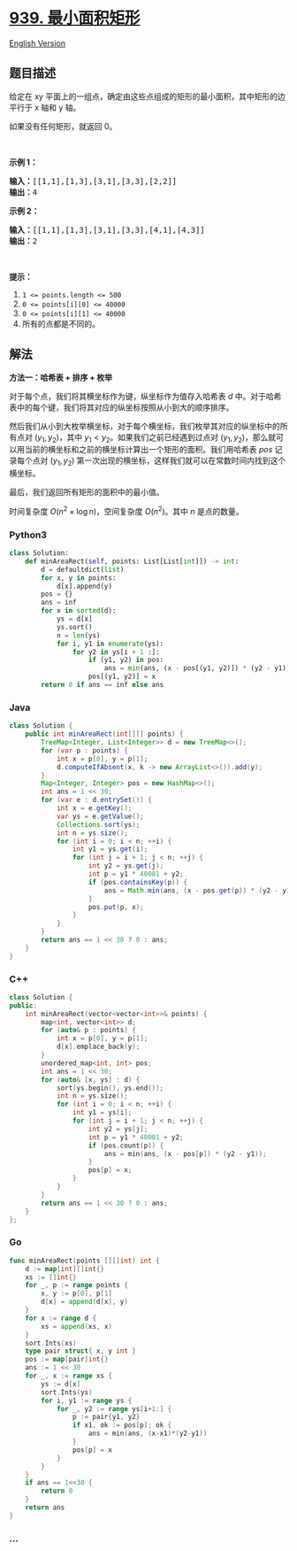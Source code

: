 # [939. 最小面积矩形](https://leetcode.cn/problems/minimum-area-rectangle)

[English Version](/solution/0900-0999/0939.Minimum%20Area%20Rectangle/README_EN.md)

## 题目描述

<!-- 这里写题目描述 -->

<p>给定在 xy 平面上的一组点，确定由这些点组成的矩形的最小面积，其中矩形的边平行于 x 轴和 y 轴。</p>

<p>如果没有任何矩形，就返回 0。</p>

<p>&nbsp;</p>

<p><strong>示例 1：</strong></p>

<pre><strong>输入：</strong>[[1,1],[1,3],[3,1],[3,3],[2,2]]
<strong>输出：</strong>4
</pre>

<p><strong>示例 2：</strong></p>

<pre><strong>输入：</strong>[[1,1],[1,3],[3,1],[3,3],[4,1],[4,3]]
<strong>输出：</strong>2
</pre>

<p>&nbsp;</p>

<p><strong>提示：</strong></p>

<ol>
	<li><code>1 &lt;= points.length &lt;= 500</code></li>
	<li><code>0 &lt;=&nbsp;points[i][0] &lt;=&nbsp;40000</code></li>
	<li><code>0 &lt;=&nbsp;points[i][1] &lt;=&nbsp;40000</code></li>
	<li>所有的点都是不同的。</li>
</ol>

## 解法

<!-- 这里可写通用的实现逻辑 -->

**方法一：哈希表 + 排序 + 枚举**

对于每个点，我们将其横坐标作为键，纵坐标作为值存入哈希表 $d$ 中。对于哈希表中的每个键，我们将其对应的纵坐标按照从小到大的顺序排序。

然后我们从小到大枚举横坐标，对于每个横坐标，我们枚举其对应的纵坐标中的所有点对 $(y_1, y_2)$，其中 $y_1 \lt y_2$。如果我们之前已经遇到过点对 $(y_1, y_2)$，那么就可以用当前的横坐标和之前的横坐标计算出一个矩形的面积。我们用哈希表 $pos$ 记录每个点对 $(y_1, y_2)$ 第一次出现的横坐标，这样我们就可以在常数时间内找到这个横坐标。

最后，我们返回所有矩形的面积中的最小值。

时间复杂度 $O(n^2 \times \log n)$，空间复杂度 $O(n^2)$。其中 $n$ 是点的数量。

<!-- tabs:start -->

### **Python3**

<!-- 这里可写当前语言的特殊实现逻辑 -->

```python
class Solution:
    def minAreaRect(self, points: List[List[int]]) -> int:
        d = defaultdict(list)
        for x, y in points:
            d[x].append(y)
        pos = {}
        ans = inf
        for x in sorted(d):
            ys = d[x]
            ys.sort()
            n = len(ys)
            for i, y1 in enumerate(ys):
                for y2 in ys[i + 1 :]:
                    if (y1, y2) in pos:
                        ans = min(ans, (x - pos[(y1, y2)]) * (y2 - y1))
                    pos[(y1, y2)] = x
        return 0 if ans == inf else ans
```

### **Java**

<!-- 这里可写当前语言的特殊实现逻辑 -->

```java
class Solution {
    public int minAreaRect(int[][] points) {
        TreeMap<Integer, List<Integer>> d = new TreeMap<>();
        for (var p : points) {
            int x = p[0], y = p[1];
            d.computeIfAbsent(x, k -> new ArrayList<>()).add(y);
        }
        Map<Integer, Integer> pos = new HashMap<>();
        int ans = 1 << 30;
        for (var e : d.entrySet()) {
            int x = e.getKey();
            var ys = e.getValue();
            Collections.sort(ys);
            int n = ys.size();
            for (int i = 0; i < n; ++i) {
                int y1 = ys.get(i);
                for (int j = i + 1; j < n; ++j) {
                    int y2 = ys.get(j);
                    int p = y1 * 40001 + y2;
                    if (pos.containsKey(p)) {
                        ans = Math.min(ans, (x - pos.get(p)) * (y2 - y1));
                    }
                    pos.put(p, x);
                }
            }
        }
        return ans == 1 << 30 ? 0 : ans;
    }
}
```

### **C++**

```cpp
class Solution {
public:
    int minAreaRect(vector<vector<int>>& points) {
        map<int, vector<int>> d;
        for (auto& p : points) {
            int x = p[0], y = p[1];
            d[x].emplace_back(y);
        }
        unordered_map<int, int> pos;
        int ans = 1 << 30;
        for (auto& [x, ys] : d) {
            sort(ys.begin(), ys.end());
            int n = ys.size();
            for (int i = 0; i < n; ++i) {
                int y1 = ys[i];
                for (int j = i + 1; j < n; ++j) {
                    int y2 = ys[j];
                    int p = y1 * 40001 + y2;
                    if (pos.count(p)) {
                        ans = min(ans, (x - pos[p]) * (y2 - y1));
                    }
                    pos[p] = x;
                }
            }
        }
        return ans == 1 << 30 ? 0 : ans;
    }
};
```

### **Go**

```go
func minAreaRect(points [][]int) int {
	d := map[int][]int{}
	xs := []int{}
	for _, p := range points {
		x, y := p[0], p[1]
		d[x] = append(d[x], y)
	}
	for x := range d {
		xs = append(xs, x)
	}
	sort.Ints(xs)
	type pair struct{ x, y int }
	pos := map[pair]int{}
	ans := 1 << 30
	for _, x := range xs {
		ys := d[x]
		sort.Ints(ys)
		for i, y1 := range ys {
			for _, y2 := range ys[i+1:] {
				p := pair{y1, y2}
				if x1, ok := pos[p]; ok {
					ans = min(ans, (x-x1)*(y2-y1))
				}
				pos[p] = x
			}
		}
	}
	if ans == 1<<30 {
		return 0
	}
	return ans
}
```

### **...**

```

```

<!-- tabs:end -->
